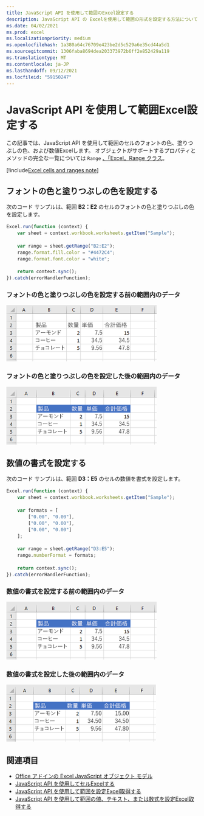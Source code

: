 ```yaml
---
title: JavaScript API を使用して範囲のExcel設定する
description: JavaScript API の Excelを使用して範囲の形式を設定する方法について説明します。
ms.date: 04/02/2021
ms.prod: excel
ms.localizationpriority: medium
ms.openlocfilehash: 1a380a64c76709e423be2d5c529a6e35cd44a5d1
ms.sourcegitcommit: 1306faba8694dea203373972b6ff2e852429a119
ms.translationtype: MT
ms.contentlocale: ja-JP
ms.lasthandoff: 09/12/2021
ms.locfileid: "59150247"
---
```

# <a name="set-range-format-using-the-excel-javascript-api"></a>JavaScript API を使用して範囲Excel設定する

この記事では、JavaScript API を使用して範囲のセルのフォントの色、塗りつぶしの色、および数値Excelします。 オブジェクトがサポートするプロパティとメソッドの完全な一覧については `Range` [、「Excel。Range クラス](/javascript/api/excel/excel.range)。

[!include[Excel cells and ranges note](../includes/note-excel-cells-and-ranges.md)]

## <a name="set-font-color-and-fill-color"></a>フォントの色と塗りつぶしの色を設定する

次のコード サンプルは、範囲 **B2：E2** のセルのフォントの色と塗りつぶしの色を設定します。

```js
Excel.run(function (context) {
    var sheet = context.workbook.worksheets.getItem("Sample");

    var range = sheet.getRange("B2:E2");
    range.format.fill.color = "#4472C4";
    range.format.font.color = "white";

    return context.sync();
}).catch(errorHandlerFunction);
```

### <a name="data-in-range-before-font-color-and-fill-color-are-set"></a>フォントの色と塗りつぶしの色を設定する前の範囲内のデータ

![書式が設定Excel前のデータ。](../images/excel-ranges-format-before.png)

### <a name="data-in-range-after-font-color-and-fill-color-are-set"></a>フォントの色と塗りつぶしの色を設定した後の範囲内のデータ

![書式が設定Excel後のデータ。](../images/excel-ranges-format-font-and-fill.png)

## <a name="set-number-format"></a>数値の書式を設定する

次のコード サンプルは、範囲 **D3：E5** のセルの数値を書式を設定します。

```js
Excel.run(function (context) {
    var sheet = context.workbook.worksheets.getItem("Sample");

    var formats = [
        ["0.00", "0.00"],
        ["0.00", "0.00"],
        ["0.00", "0.00"]
    ];

    var range = sheet.getRange("D3:E5");
    range.numberFormat = formats;

    return context.sync();
}).catch(errorHandlerFunction);
```

### <a name="data-in-range-before-number-format-is-set"></a>数値の書式を設定する前の範囲内のデータ

![数値の形式Excel前のデータ。](../images/excel-ranges-format-font-and-fill.png)

### <a name="data-in-range-after-number-format-is-set"></a>数値の書式を設定した後の範囲内のデータ

![数値の形式Excel後のデータ。](../images/excel-ranges-format-numbers.png)

## <a name="see-also"></a>関連項目

- [Office アドインの Excel JavaScript オブジェクト モデル](excel-add-ins-core-concepts.md)
- [JavaScript API を使用してセルExcelする](excel-add-ins-cells.md)
- [JavaScript API を使用して範囲を設定Excel取得する](excel-add-ins-ranges-set-get.md)
- [JavaScript API を使用して範囲の値、テキスト、または数式を設定Excel取得する](excel-add-ins-ranges-set-get-values.md)
